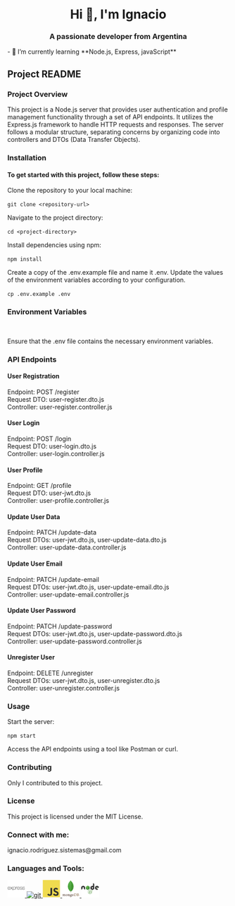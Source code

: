 <h1 align="center">Hi 👋, I'm Ignacio</h1>
<h3 align="center">A passionate developer from Argentina</h3>
- 🌱 I’m currently learning **Node.js, Express, javaScript**

<h2>Project README</h2>
<h3>Project Overview</h3>
<p>
    This project is a Node.js server that provides user
    authentication and profile management functionality through a set
    of API endpoints. It utilizes the Express.js framework to handle
    HTTP requests and responses. The server follows a modular structure,
    separating concerns by organizing code into controllers and DTOs (Data Transfer Objects).
</p>

<h3>Installation</h3>
<h4>To get started with this project, follow these steps:</h4>
<p>Clone the repository to your local machine:</p>
<code>git clone &lt;repository-url&gt;</code>

<p>Navigate to the project directory:</p>
<code>cd &lt;project-directory&gt;</code>
<p>Install dependencies using npm:</p>
<code>npm install</code>

<p>Create a copy of the .env.example file and name it .env. Update the values of the environment variables according to your configuration.</p>
<code>cp .env.example .env</code>

<h3>Environment Variables</h3><br>
<p>Ensure that the .env file contains the necessary environment variables.</p>

<h3>API Endpoints</h3>
<h4>User Registration</h4>
<p>
    Endpoint: POST /register<br>
    Request DTO: user-register.dto.js<br>
    Controller: user-register.controller.js
 </p>

<h4>User Login</h4>
<p>
    Endpoint: POST /login<br>
    Request DTO: user-login.dto.js<br>
    Controller: user-login.controller.js
</p>

<h4>User Profile</h4>
<p>
    Endpoint: GET /profile<br>
    Request DTO: user-jwt.dto.js<br>
    Controller: user-profile.controller.js
</p>

<h4>Update User Data</h4>
<p>
    Endpoint: PATCH /update-data<br>
    Request DTOs: user-jwt.dto.js, user-update-data.dto.js<br>
    Controller: user-update-data.controller.js
</p>

<h4>Update User Email</h4>
<p>
    Endpoint: PATCH /update-email<br>
    Request DTOs: user-jwt.dto.js, user-update-email.dto.js<br>
    Controller: user-update-email.controller.js
</p>

<h4>Update User Password</h4>
<p>
    Endpoint: PATCH /update-password<br>
    Request DTOs: user-jwt.dto.js, user-update-password.dto.js<br>
    Controller: user-update-password.controller.js
</p>

<h4>Unregister User</h4>
<p>
    Endpoint: DELETE /unregister<br>
    Request DTOs: user-jwt.dto.js, user-unregister.dto.js<br>
    Controller: user-unregister.controller.js
</p>

<h3>Usage</h3>
<p>Start the server:</p>
<code>npm start</code>

<p>Access the API endpoints using a tool like Postman or curl.</p>

<h3>Contributing</h3>
<p>Only I contributed to this project.</p>
<h3>License</h3>
<p>This project is licensed under the MIT License.</p>
<h3 align="left">Connect with me:</h3>
<p align="left">
ignacio.rodriguez.sistemas@gmail.com
</p>

<h3 align="left">Languages and Tools:</h3>
<p align="left"> <a href="https://expressjs.com" target="_blank" rel="noreferrer"> 
  <img src="https://raw.githubusercontent.com/devicons/devicon/master/icons/express/express-original-wordmark.svg" alt="express" width="40" height="40"/> 
</a> <a href="https://git-scm.com/" target="_blank" rel="noreferrer"> <img src="https://www.vectorlogo.zone/logos/git-scm/git-scm-icon.svg" alt="git" width="40" height="40"/> 
</a>
  <a href="https://developer.mozilla.org/en-US/docs/Web/JavaScript" target="_blank" rel="noreferrer"> 
    <img src="https://raw.githubusercontent.com/devicons/devicon/master/icons/javascript/javascript-original.svg" alt="javascript" width="40" height="40"/> 
  </a> <a href="https://www.mongodb.com/" target="_blank" rel="noreferrer"> 
    <img src="https://raw.githubusercontent.com/devicons/devicon/master/icons/mongodb/mongodb-original-wordmark.svg" alt="mongodb" width="40" height="40"/>
  </a> 
  <a href="https://nodejs.org" target="_blank" rel="noreferrer"> <img src="https://raw.githubusercontent.com/devicons/devicon/master/icons/nodejs/nodejs-original-wordmark.svg" alt="nodejs" width="40" height="40"/> 
  </a>
</p>
